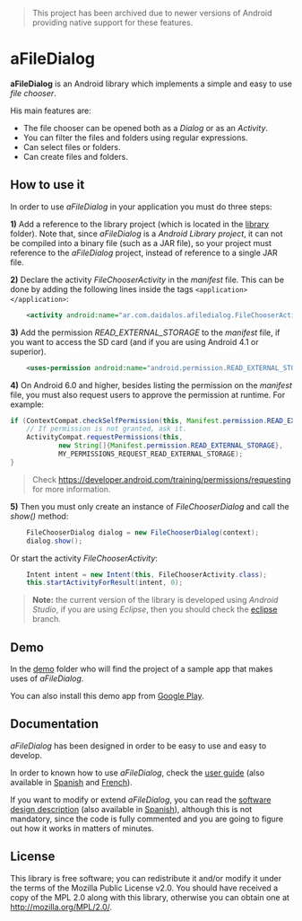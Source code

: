 > This project has been archived due to newer versions of Android providing native support for these features.

aFileDialog
===========

**aFileDialog** is an Android library which implements a simple and easy to use _file chooser_.

His main features are:
 * The file chooser can be opened both as a _Dialog_ or as an _Activity_.
 * You can filter the files and folders using regular expressions.
 * Can select files or folders.
 * Can create files and folders.

How to use it
-------------

In order to use _aFileDialog_ in your application you must do three steps:

**1)** Add a reference to the library project (which is located in the [library](library/) folder). Note that, since _aFileDialog_ is a _Android Library project_, it can not be compiled into a binary file (such as a JAR file), so your project must reference to the _aFileDialog_ project, instead of reference to a single JAR file. 

**2)** Declare the activity _FileChooserActivity_ in the _manifest_ file. This can be done by adding the following lines inside the tags `<application></application>`:

```xml
    <activity android:name="ar.com.daidalos.afiledialog.FileChooserActivity" />
```

**3)** Add the permission _READ_EXTERNAL_STORAGE_ to the _manifest_ file, if you want to access the SD card (and if you are using Android 4.1 or superior).

```xml
    <uses-permission android:name="android.permission.READ_EXTERNAL_STORAGE" />
```

**4)** On Android 6.0 and higher, besides listing the permission on the _manifest_ file, you must also request users to approve the permission at runtime. For example:

```java
if (ContextCompat.checkSelfPermission(this, Manifest.permission.READ_EXTERNAL_STORAGE) != PackageManager.PERMISSION_GRANTED) {
    // If permission is not granted, ask it.
    ActivityCompat.requestPermissions(this,
            new String[]{Manifest.permission.READ_EXTERNAL_STORAGE},
            MY_PERMISSIONS_REQUEST_READ_EXTERNAL_STORAGE);
}
```

> Check https://developer.android.com/training/permissions/requesting for more information.

**5)** Then you must only create an instance of _FileChooserDialog_ and call the _show()_ method:

```java
    FileChooserDialog dialog = new FileChooserDialog(context);
    dialog.show();
```

Or start the activity _FileChooserActivity_:

```java
    Intent intent = new Intent(this, FileChooserActivity.class);
    this.startActivityForResult(intent, 0);
```

> **Note:** the current version of the library is developed using _Android Studio_, if you are using _Eclipse_, then you should check the [eclipse](https://github.com/jfmdev/aFileDialog/tree/eclipse) branch.

Demo
----

In the [demo](demo/) folder who will find the project of a sample app that makes uses of _aFileDialog_.

You can also install this demo app from [Google Play](https://play.google.com/store/apps/details?id=ar.com.daidalos.afiledialog.test).

Documentation
-------------

_aFileDialog_ has been designed in order to be easy to use and easy to develop. 

In order to known how to use _aFileDialog_, check the [user guide](docs/UserGuide.md) (also available in [Spanish](docs/UserGuideEs.md) and [French](docs/UserGuideFr.md)).

If you want to modify or extend _aFileDialog_, you can read the [software design description](docs/SoftwareDesignDescription.md) (also available in [Spanish](docs/SoftwareDesignDescriptionEs.md)), although this is not mandatory, since the code is fully commented and you are going to figure out how it works in matters of minutes.

License
-------

This library is free software; you can redistribute it and/or
modify it under the terms of the Mozilla Public
License v2.0. You should have received a copy of the MPL 2.0 along with this library, otherwise you can obtain one at <http://mozilla.org/MPL/2.0/>.
